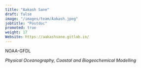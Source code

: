 ```yaml
---
title: "Aakash Sane"
draft: false
image: "/images/team/Aakash.jpeg"
jobtitle: "Postdoc"
promoted: true
weight: 17
Website: https://aakashsane.gitlab.io/
---
```



NOAA-GFDL  

*Physical Oceanography, Coastal and Biogeochemical Modelling*


